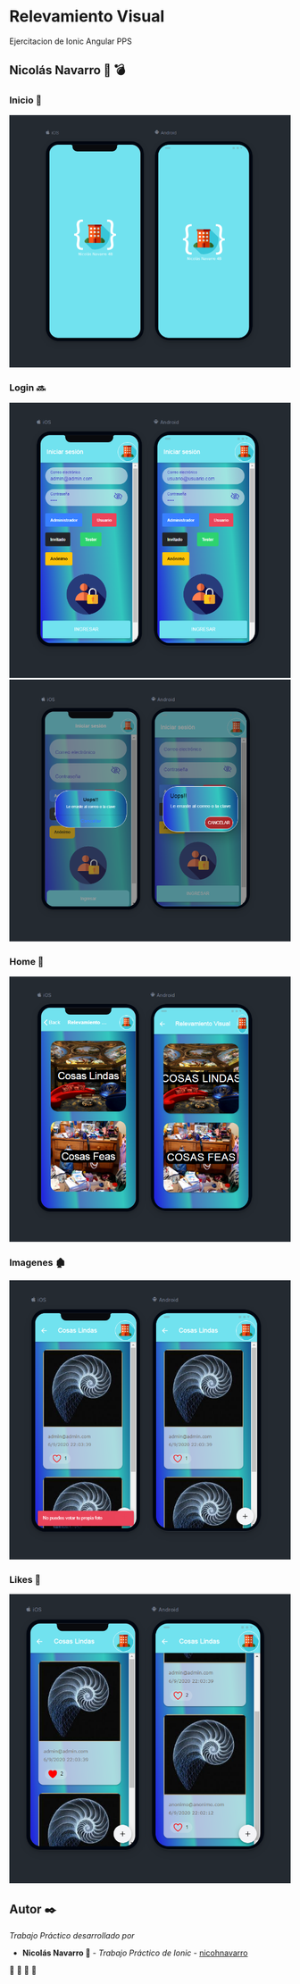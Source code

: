 # Relevamiento Visual
Ejercitacion de Ionic Angular PPS

## Nicolás Navarro 🚀 :bomb: 


### Inicio :iphone:

![principal](https://github.com/nicohnavarro/pps-relevamiento-visual/blob/master/src/assets/readme/inicio.PNG)


### Login :soon:

![principal](https://github.com/nicohnavarro/pps-relevamiento-visual/blob/master/src/assets/readme/login.PNG)
![principal](https://github.com/nicohnavarro/pps-relevamiento-visual/blob/master/src/assets/readme/login2.PNG)


### Home :house_with_garden:

![principal](https://github.com/nicohnavarro/pps-relevamiento-visual/blob/master/src/assets/readme/home.PNG)


### Imagenes :derelict_house:

![principal](https://github.com/nicohnavarro/pps-relevamiento-visual/blob/master/src/assets/readme/muestra.PNG)


### Likes :heart_decoration:

![principal](https://github.com/nicohnavarro/pps-relevamiento-visual/blob/master/src/assets/readme/megusta.PNG)


## Autor ✒️

_Trabajo Práctico desarrollado por_

* **Nicolás Navarro 🚀** - *Trabajo Práctico de Ionic* - [nicohnavarro](https://github.com/nicohnavarro)

 🍺  🍺  🍺  🍺 